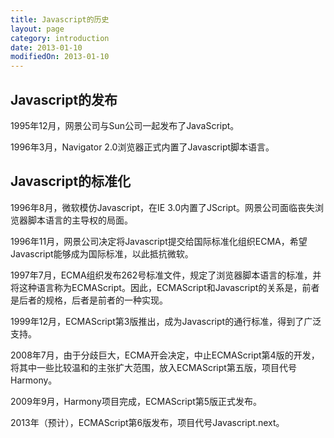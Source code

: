 ```yaml
---
title: Javascript的历史
layout: page
category: introduction
date: 2013-01-10
modifiedOn: 2013-01-10
---
```


## Javascript的发布

1995年12月，网景公司与Sun公司一起发布了JavaScript。

1996年3月，Navigator 2.0浏览器正式内置了Javascript脚本语言。

## Javascript的标准化

1996年8月，微软模仿Javascript，在IE 3.0内置了JScript。网景公司面临丧失浏览器脚本语言的主导权的局面。

1996年11月，网景公司决定将Javascript提交给国际标准化组织ECMA，希望Javascript能够成为国际标准，以此抵抗微软。

1997年7月，ECMA组织发布262号标准文件，规定了浏览器脚本语言的标准，并将这种语言称为ECMAScript。因此，ECMAScript和Javascript的关系是，前者是后者的规格，后者是前者的一种实现。

1999年12月，ECMAScript第3版推出，成为Javascript的通行标准，得到了广泛支持。

2008年7月，由于分歧巨大，ECMA开会决定，中止ECMAScript第4版的开发，将其中一些比较温和的主张扩大范围，放入ECMAScript第五版，项目代号Harmony。

2009年9月，Harmony项目完成，ECMAScript第5版正式发布。

2013年（预计），ECMAScript第6版发布，项目代号Javascript.next。



